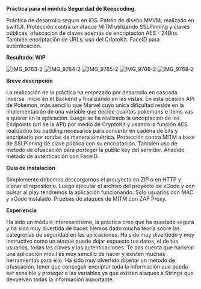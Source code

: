 **Práctica para el módulo Seguridad de Keepcoding.**

Práctica de desarrollo seguro en iOS. Patrón de diseño MVVM, realizado en swiftUI. Protección contra un ataque MITM utilizando SSLPinning y claves públicas, ofuscacion de claves además de encriptación AES - 24Bits. También encriptación de URLs, uso del CriptoKit. FaceID para autenticación.

**Resultado: WIP**

![IMG_9763-2](https://github.com/agavgar/Practica_Seguridad_AGGA/assets/98350985/1687a809-d51a-4444-819b-bb79c1087984)
![IMG_9764-2](https://github.com/agavgar/Practica_Seguridad_AGGA/assets/98350985/c5820a67-aadc-4b6c-8503-c6349559a1fd)
![IMG_9765-2](https://github.com/agavgar/Practica_Seguridad_AGGA/assets/98350985/5368eb5a-a71d-4218-9248-77bf5e4ef248)
![IMG_9766-2](https://github.com/agavgar/Practica_Seguridad_AGGA/assets/98350985/4e218066-1e8a-4521-9393-e07ad9ec4d72)
![IMG_9768-2](https://github.com/agavgar/Practica_Seguridad_AGGA/assets/98350985/36ec78b1-95a9-4c4b-8a74-b81a44ceddfb)

**Breve descripción**

La realización de la práctica ha empezado por desarrollo en cascada inversa. Inicio en el Backend y finalizando en las vistas. En esta ocasión API de Pokemon, más sencillo que Marvel cuyo unica dificultad reside en la implementación de una variable que decide cuantos pokemons e items vas a querer en la aplicación. Luego se ha realizado la encriptacion de los Endpoints (url de la API) por medio de CryptoKit y usando la función AES realizadno los padding necesarios para convertir en cadena de bits y encriptarlo por rondas de manera simétrica. Protección contra MITM a base de SSLPinning de clave pública con su encriptación. También uso de metodo de ofuscación para porteger la public key del servidor. Añadido método de autenticación con FaceID.

**Guía de instalación**

Simplemente debemos descargarnos el prouyecto en ZIP o en HTTP y clonar el repositorio. Luego ejecutar el archivo del proyecto de xCode y con pulsar al play tendremos la aplicación funcionando. Solo usuarios con MAC y xCode instalado. Pruebas de ataques de MITM con ZAP Proxy.

**Experiencia**

Ha sido un módulo interesantísimo, la práctica creo que ha quedado segura y ha sido muy divertida de hacer. Hemos dado mucha teoría sobre las categrorías de seguridad en las aplicaciones. Ha sido muy divertiedo y muy instructivo como un ataque puede dejar expuesto tus datos, el de tus usuarios, todas las claves y las autenticaciones. Te das cuenta que hackear una aplicación móvil es muy sencillo de hacer y existen muchas herramientas para ello. Ha sido muy divertido diseñar un  metodo de ofuscación, tener que conseguir encriptar toda la información que pueda ser sensible y proteger a las variables ya que existen ataques a Strings que devuelven todas la información importante.
